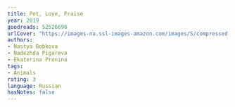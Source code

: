 ```yaml
---
title: Pet, Love, Praise
year: 2019
goodreads: 52526696
urlCover: "https://images-na.ssl-images-amazon.com/images/S/compressed.photo.goodreads.com/books/1584961366i/52526696.jpg"
authors:
- Nastya Bobkova
- Nadezhda Pigareva
- Ekaterina Pronina
tags:
- Animals
rating: 3
language: Russian
hasNotes: false
---
```

